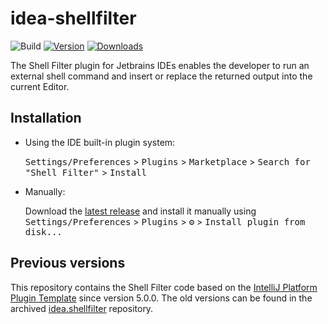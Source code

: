 # idea-shellfilter

![Build](https://github.com/dploeger/idea-shellfilter/workflows/Build/badge.svg)
[![Version](https://img.shields.io/jetbrains/plugin/v/de.dieploegers.develop.idea.shellfilter.svg)](https://plugins.jetbrains.com/plugin/de.dieploegers.develop.idea.shellfilter)
[![Downloads](https://img.shields.io/jetbrains/plugin/d/de.dieploegers.develop.idea.shellfilter.svg)](https://plugins.jetbrains.com/plugin/de.dieploegers.develop.idea.shellfilter)

<!-- Plugin description -->
The Shell Filter plugin for Jetbrains IDEs enables the developer to run
an external shell command and insert or replace the returned output
into the current Editor.
<!-- Plugin description end -->

## Installation

- Using the IDE built-in plugin system:
  
  <kbd>Settings/Preferences</kbd> > <kbd>Plugins</kbd> > <kbd>Marketplace</kbd> > <kbd>Search for "Shell Filter"</kbd> >
  <kbd>Install</kbd>
  
- Manually:

  Download the [latest release](https://github.com/dploeger/idea-shellfilter/releases/latest) and install it manually using
  <kbd>Settings/Preferences</kbd> > <kbd>Plugins</kbd> > <kbd>⚙️</kbd> > <kbd>Install plugin from disk...</kbd>

## Previous versions

This repository contains the Shell Filter code based on the [IntelliJ Platform Plugin Template][template] since version
5.0.0. The old versions can be found in the archived [idea.shellfilter][oldrepo] repository.

[template]: https://github.com/JetBrains/intellij-platform-plugin-template
[oldrepo]: https://github.com/dploeger/idea.shellfilter
